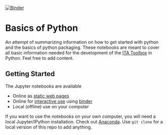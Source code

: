 [![Binder](https://mybinder.org/badge_logo.svg)](https://mybinder.org/v2/gh/simklein/basics-of-python/master?filepath=index.ipynb)


# Basics of Python
An attempt of summarizing information on how to get started with python and the basics of python packaging. These notebooks are meant to cover all basic information needed for the development of the [ITA Toolbox](https://git.rwth-aachen.de/mbe/haiopy) in Python. Feel free to add content.

## Getting Started
The Jupyter notebooks are available

* Online as [static web pages](http://nbviewer.ipython.org/github/simklein/basics-of-python/blob/master/index.ipynb) 
* Online for [interactive use](https://mybinder.org/v2/gh/simklein/basics-of-python/master?filepath=index.ipynb) using [binder](http://mybinder.org/)
* Local (offline) use on your computer

If you want to use the notebooks on your own computer, you will need a local Jupyter/IPython installation. Check out [Anaconda](https://www.anaconda.com/distribution/). Use `git clone` for a local version of this repo to add anything.


